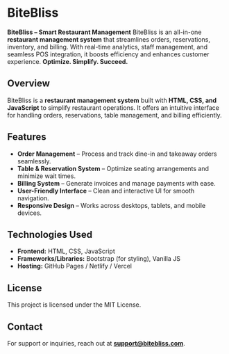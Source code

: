 # BiteBliss
**BiteBliss – Smart Restaurant Management**    BiteBliss is an all-in-one **restaurant management system** that streamlines orders, reservations, inventory, and billing. With real-time analytics, staff management, and seamless POS integration, it boosts efficiency and enhances customer experience. **Optimize. Simplify. Succeed.**

## Overview
BiteBliss is a **restaurant management system** built with **HTML, CSS, and JavaScript** to simplify restaurant operations. It offers an intuitive interface for handling orders, reservations, table management, and billing efficiently.

## Features
- **Order Management** – Process and track dine-in and takeaway orders seamlessly.
- **Table & Reservation System** – Optimize seating arrangements and minimize wait times.
- **Billing System** – Generate invoices and manage payments with ease.
- **User-Friendly Interface** – Clean and interactive UI for smooth navigation.
- **Responsive Design** – Works across desktops, tablets, and mobile devices.

## Technologies Used
- **Frontend:** HTML, CSS, JavaScript
- **Frameworks/Libraries:** Bootstrap (for styling), Vanilla JS
- **Hosting:** GitHub Pages / Netlify / Vercel

## License
This project is licensed under the MIT License.

## Contact
For support or inquiries, reach out at **support@bitebliss.com**.
